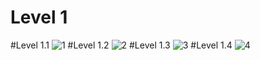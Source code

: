 # Level 1
#Level 1.1
![1](https://github.com/VisawaPRO/COM-LAB-I-LabSheet-Week-11/assets/144195555/63fdc715-eda8-44c1-98cf-211443b1c798)
#Level 1.2
![2](https://github.com/VisawaPRO/COM-LAB-I-LabSheet-Week-11/assets/144195555/0835047a-9f9f-4cb8-88cc-cabdeaa1d4b5)
#Level 1.3
![3](https://github.com/VisawaPRO/COM-LAB-I-LabSheet-Week-11/assets/144195555/5f4004b9-c226-45f3-90ea-bc67d59c9696)
#Level 1.4
![4](https://github.com/VisawaPRO/COM-LAB-I-LabSheet-Week-11/assets/144195555/fb0e178c-c728-4b3e-bbd3-792e081433f5)
